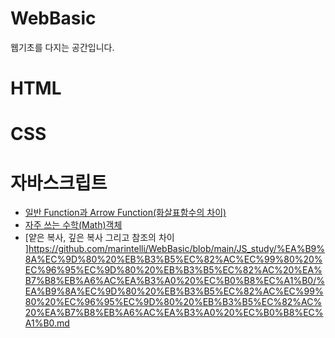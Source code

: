 # WebBasic
웹기초를 다지는 공간입니다. 

# HTML

# CSS

# 자바스크립트
- [일반 Function과 Arrow Function(화살표함수의 차이)](https://github.com/marintelli/WebBasic/blob/main/JS_study/Function%EA%B3%BC%20ArrowFunction%20%EC%B0%A8%EC%9D%B4/Function%EA%B3%BCArrowFunction.md)
- [자주 쓰는 수학(Math)객체](https://github.com/marintelli/WebBasic/blob/main/JS_study/%EC%88%98%ED%95%99%EA%B0%9D%EC%B2%B4/%EC%88%98%ED%95%99%EA%B0%9D%EC%B2%B4(Math).md)
- [얕은 복사, 깊은 복사 그리고 참조의 차이 ]https://github.com/marintelli/WebBasic/blob/main/JS_study/%EA%B9%8A%EC%9D%80%20%EB%B3%B5%EC%82%AC%EC%99%80%20%EC%96%95%EC%9D%80%20%EB%B3%B5%EC%82%AC%20%EA%B7%B8%EB%A6%AC%EA%B3%A0%20%EC%B0%B8%EC%A1%B0/%EA%B9%8A%EC%9D%80%20%EB%B3%B5%EC%82%AC%EC%99%80%20%EC%96%95%EC%9D%80%20%EB%B3%B5%EC%82%AC%20%EA%B7%B8%EB%A6%AC%EA%B3%A0%20%EC%B0%B8%EC%A1%B0.md
